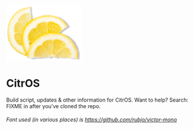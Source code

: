 <img src="/assets/Logos/CitrOS.png" width="40%">

# CitrOS
Build script, updates & other information for CitrOS.
Want to help? 
Search: FIXME in after you've cloned the repo.


###### Font used (in various places) is https://github.com/rubjo/victor-mono

